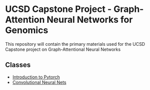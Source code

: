 # UCSD Capstone Project - Graph-Attention Neural Networks for Genomics

This repository will contain the primary materials used for the UCSD Capstone project on Graph-Attentional Neural Networks

## Classes
* [Introduction to Pytorch](https://github.com/thmosqueiro/graph-attention-net-genomics-public/blob/main/notebooks/Chapter%201%20-%20Pytorch%20Intro.ipynb)
* [Convolutional Neural Nets](.)
